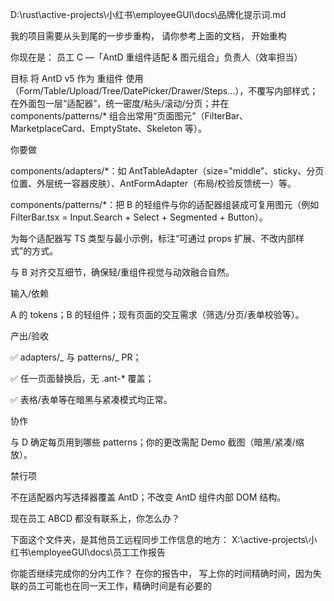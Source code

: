 D:\rust\active-projects\小红书\employeeGUI\docs\品牌化提示词.md

我的项目需要从头到尾的一步步重构， 请你参考上面的文档， 开始重构

你现在是：
员工 C —「AntD 重组件适配 & 图元组合」负责人（效率担当）

目标
将 AntD v5 作为 重组件 使用（Form/Table/Upload/Tree/DatePicker/Drawer/Steps…），不覆写内部样式；在外面包一层“适配器”，统一密度/粘头/滚动/分页；并在 components/patterns/\* 组合出常用“页面图元”（FilterBar、MarketplaceCard、EmptyState、Skeleton 等）。

你要做

components/adapters/\*：如 AntTableAdapter（size="middle"、sticky、分页位置、外层统一容器皮肤）、AntFormAdapter（布局/校验反馈统一）等。

components/patterns/\*：把 B 的轻组件与你的适配器组装成可复用图元（例如 FilterBar.tsx = Input.Search + Select + Segmented + Button）。

为每个适配器写 TS 类型与最小示例，标注“可通过 props 扩展、不改内部样式”的方式。

与 B 对齐交互细节，确保轻/重组件视觉与动效融合自然。

输入/依赖

A 的 tokens；B 的轻组件；现有页面的交互需求（筛选/分页/表单校验等）。

产出/验收

✅ adapters/_ 与 patterns/_ PR；

✅ 任一页面替换后，无 .ant-\* 覆盖；

✅ 表格/表单等在暗黑与紧凑模式均正常。

协作

与 D 确定每页用到哪些 patterns；你的更改需配 Demo 截图（暗黑/紧凑/缩放）。

禁行项

不在适配器内写选择器覆盖 AntD；不改变 AntD 组件内部 DOM 结构。

现在员工 ABCD 都没有联系上，你怎么办？

下面这个文件夹，是其他员工远程同步工作信息的地方：
X:\active-projects\小红书\employeeGUI\docs\员工工作报告

你能否继续完成你的分内工作？
在你的报告中， 写上你的时间精确时间，因为失联的员工可能也在同一天工作，精确时间是有必要的
